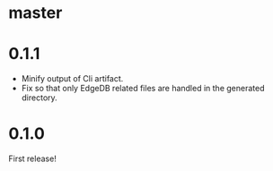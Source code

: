 # master

# 0.1.1

- Minify output of Cli artifact.
- Fix so that only EdgeDB related files are handled in the generated directory.

# 0.1.0

First release!
